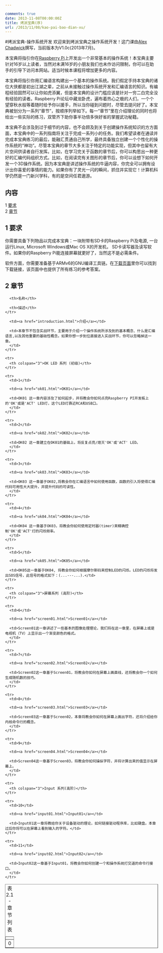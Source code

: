 ```yaml
---

comments: true
date: 2013-11-08T00:00:00Z
title: 烤派宝典(序)
url: /2013/11/08/kao-pai-bao-dian-xu/
---
```


#烤派宝典-操作系统开发
欢迎来到烤派宝典之操作系统开发！这门课由[Alex Chadwick](mailto:awc32@cam.ac.uk)撰写，当前版本为V1.0c(2013年7月)。   

本宝典将指引你在[Raspberry Pi](www.raspberrypi.org)上开发出一个非常基本的操作系统！本宝典主要针对16岁以上读者，当然对未满16岁的小朋友我们也未作访问限制，你可以在助手的引导下访问本网站。适当时候本课程将增加更多的内容。    

本宝典将指引你用汇编语言构建出一个基本的操作系统。我们假定手持本宝典的诸位大侠都是初出江湖之辈，之前从未接触过操作系统开发和汇编语言的知识。有编程经验固然可以让你如虎添翼，但是本宝典的设计门槛应该是针对一穷二白完全没有经验的读者。Raspberry Pi论坛中藏龙卧虎，遍布着热心之极的人们，一个个望穿秋水般等着随时给予你以援手，所以当你碰到问题时，尽管去提问好了。本宝典被划分为一系列“章节”，按顺序列举如下。每一“章节”里在介绍理论的同时也将给出一些实际的练习，双管齐下助你事半功倍多快好省的掌握武功秘籍。    

本宝典不会涉及到过于细节的内容，也不会顾及到关于创建操作系统知识的方方面面，本宝典中的一系列指南将关注于完成一系列小的任务。我们希望读者在通读并完成本宝典练习的最后，能融汇贯通自己所学，最终具备独立创建一个个性化的操作系统的“神功”。尽管本宝典的章节大多关注于特定的功能实现，但其中也留有大片空间供读者自行发挥。比如，在学习完关于函数的章节后，你可以构思出一种更好的汇编代码组织方式。比如，在阅读完有关图形的章节后，你可以设想下如何开发一个3D操作系统。因为本宝典是讲述操作系统的牛逼内容，你完全可以拥有设计出你喜爱的事情的能力。如果你有了灵光一闪的瞬间，抓住并实现它！计算机科学仍然是一门新兴学科，有的是空间任君遨游。     

## 内容   

1 [要求](#headrequirement)    
2 [章节](#chapter)     

## 1 要求<a name="headrequirement"></a>
你需要具备下列物品以完成本宝典：一块附带有SD卡的Raspberry Pi及电源, 一台运行Linux, Microsoft Windows或Mac OS X的开发机， SD卡读写器及读写软件。如果你的Raspberry Pi能连接屏幕就更好了，当然这不是必需条件。    

软件方面，你需要准备基于ARMv6的GNU编译工具链。在[下载页面](http://www.cl.cam.ac.uk/projects/raspberrypi/tutorials/os/downloads.html)里你可以找到下载链接，该页面中也提供了所有练习的参考答案。   

## 2 章节<a name="chapter"></a>

<table border="1">
  <caption>
    表 2.1 - 章节列表
  </caption>

  <thead>
    <tr>
      <th></th>

      <th>名称</th>

      <th>描述</th>
    </tr>
  </thead>

  <tbody>
    <tr>
      <td>0</td>

      <td><a href="introduction.html">介绍</a></td>

      <td>本章节不包含实战环节，主要用于介绍一个操作系统所涉及到的基本概念、什么是汇编语言,以及其他重要的基础性概念。如果你想一步到位直接进入实战环节，你可以忽略掉这一章。
      </td>
    </tr>

    <tr>
      <th colspan="3">OK LED 系列 (初级)</th>
    </tr>

    <tr>
      <td>1</td>

      <td><a href="ok01.html">OK01</a></td>

      <td>OK01 这一章内容涉及了如何起步，并将教会你如何点亮Raspberry PI开发板上的'OK'或是'ACT' LED灯，这个LED灯靠近RCA和USB口。
      </td>
    </tr>

    <tr>
      <td>2</td>

      <td><a href="ok02.html">OK02</a></td>

      <td>OK02 这一章建立在OK01的基础上，将反复点亮/熄灭'OK'或'ACT' LED。
      </td>
    </tr>

    <tr>
      <td>3</td>

      <td><a href="ok03.html">OK03</a></td>

      <td>OK03 这一章基于OK02,将教会你在汇编语言中如何使用函数，函数的引入将使得汇编代码可用性大大提升，并提升代码的可读性。
      </td>
    </tr>

    <tr>
      <td>4</td>

      <td><a href="ok04.html">OK04</a></td>

      <td>OK04 这一章基于OK03，将教会你如何使用定时器(timer)来精确控制'OK'或'ACT'灯的闪烁频率。
      </td>
    </tr>

    <tr>
      <td>5</td>

      <td><a href="ok05.html">OK05</a></td>

      <td>OK05这一章基于OK04, 将教会你如何根据摩尔斯码来控制LED的闪烁。LED的闪烁将发出SOS信号，此信号的格式如下：(...---...).</td>
    </tr>

    <tr>
      <th colspan="3">屏幕系列 (高阶)</th>
    </tr>

    <tr>
      <td>6</td>

      <td><a href="screen01.html">Screen01</a></td>

      <td>Screen01这一章讲述了一些基本的图像处理理论，我们将在这一章里，在屏幕上或是电视机（TV）上显示出一个渐变颜色的格式。
      </td>
    </tr>

    <tr>
      <td>7</td>

      <td><a href="screen02.html">Screen02</a></td>

      <td>Screen02这一章基于Screen01，将教会你如何在屏幕上画直线，还将教会你一个如何生成随机数的技巧。
      </td>
    </tr>

    <tr>
      <td>8</td>

      <td><a href="screen03.html">Screen03</a></td>

      <td>Screen03这一章基于Screen02，本章将教会你如何在屏幕上画出字符，还将介绍给你内核命令行的概念。
      </td>
    </tr>

    <tr>
      <td>9</td>

      <td><a href="screen04.html">Screen04</a></td>

      <td>Screen04这一章基于Screen03，将教会你如何操纵字符，并将计算出来的值显示在屏幕上。
      </td>
    </tr>

    <tr>
      <th colspan="3">Input 系列(高阶)</th>
    </tr>

    <tr>
      <td>10</td>

      <td><a href="input01.html">Input01</a></td>

      <td>Input01这一章将教给你关于设备驱动的理论，如何链接驱动程序库，比如键盘。本章过后你将可以在屏幕上看到输入的字符。</td>
    </tr>

    <tr>
      <td>11</td>

      <td><a href="input02.html">Input02</a></td>

      <td>Input02这一章基于Input01，将教会你如何创建一个和操作系统打交道的命令行接口。
      </td>
    </tr>
  </tbody>
</table>
